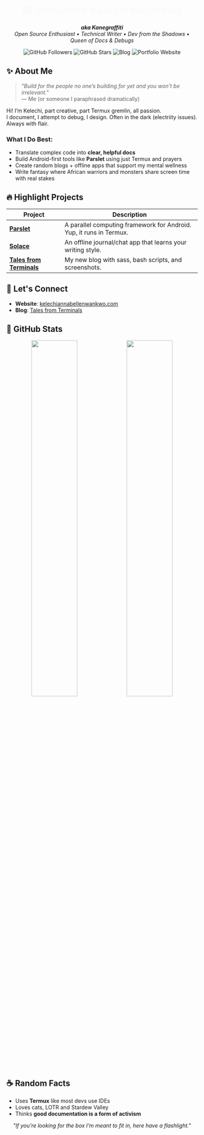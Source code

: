<h1 align="center" style="color:#fafafa;">🌑 Annabelle Kelechi Nwankwo</h1>
<p align="center">
  <em><strong>aka Kanegraffiti</strong><br>
  Open Source Enthusiast • Technical Writer • Dev from the Shadows • Queen of Docs & Debugs</em>
</p>

<p align="center">
  <img src="https://img.shields.io/github/followers/Kanegraffiti?style=social" alt="GitHub Followers">
  <img src="https://img.shields.io/github/stars/Kanegraffiti?style=social" alt="GitHub Stars">
  <img src="https://img.shields.io/badge/Blog-Tales_from_Terminals-8e44ad?style=flat-square&logo=blogger&logoColor=white" alt="Blog">
  <img src="https://img.shields.io/badge/Website-Kelechi's%20Portfolio-2c3e50?style=flat-square&logo=wordpress&logoColor=white" alt="Portfolio Website">
</p>

## ✨ About Me

> *"Build for the people no one’s building for yet and you won't be irrelevant."*  
> — Me (or someone I paraphrased dramatically)

Hi! I’m Kelechi, part creative, part Termux gremlin, all passion.  
I document, I attempt to debug, I design. Often in the dark (electriity issues). Always with flair.

### What I Do Best:
- Translate complex code into **clear, helpful docs**
- Build Android-first tools like **Parslet** using just Termux and prayers
- Create random blogs + offline apps that support my mental wellness
- Write fantasy where African warriors and monsters share screen time with real stakes

## 🔥 Highlight Projects

| Project | Description |
|--------|-------------|
| [**Parslet**](https://github.com/Kanegraffiti/Parslet) | A parallel computing framework for Android. Yup, it runs in Termux. |
| [**Solace**](https://github.com/Kanegraffiti/Solace) | An offline journal/chat app that learns your writing style. |
| [**Tales from Terminals**](https://talesfromterminals.blogspot.com) | My new blog with sass, bash scripts, and screenshots. |

## 🖤 Let's Connect

- **Website**: [kelechiannabellenwankwo.com](https://kelechiannabellenwankwo.com)  
- **Blog**: [Tales from Terminals](https://talesfromterminals.blogspot.com)  

## 🌌 GitHub Stats

<p align="center">
  <img src="https://github-readme-stats.vercel.app/api?username=Kanegraffiti&show_icons=true&theme=tokyonight&hide_border=true" width="49%">
  <img src="https://github-readme-stats.vercel.app/api/top-langs/?username=Kanegraffiti&layout=compact&theme=tokyonight&hide_border=true" width="49%">
</p>


## ☕ Random Facts

- Uses **Termux** like most devs use IDEs
- Loves cats, LOTR and Stardew Valley
- Thinks **good documentation is a form of activism**

<p align="center"><i>"If you’re looking for the box I’m meant to fit in, here have a flashlight."</i></p>
